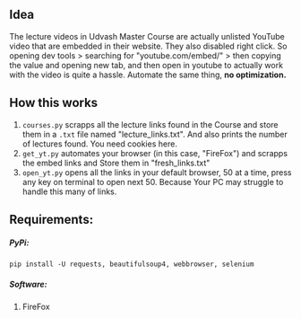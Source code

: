 ## Idea
The lecture videos in Udvash Master Course are actually unlisted YouTube video that are embedded in their website. They also disabled right click. So opening dev tools > searching for "youtube.com/embed/" > then copying the value and opening new tab, and then open in youtube to actually work with the video is quite a hassle. Automate the same thing, <b> no optimization.</b>

## How this works
1. `courses.py` scrapps all the lecture links found in the Course and store them in a `.txt` file named "lecture_links.txt". And also prints the number of lectures found. You need cookies here.
2. `get_yt.py` automates your browser (in this case, "FireFox") and scrapps the embed links and Store them in "fresh_links.txt"
3. `open_yt.py` opens all the links in your default browser, 50 at a time, press any key on terminal to open next 50. Because Your PC may struggle to handle this many of links.

## Requirements:
##### PyPi:
```
pip install -U requests, beautifulsoup4, webbrowser, selenium
```
##### Software:
1. FireFox
